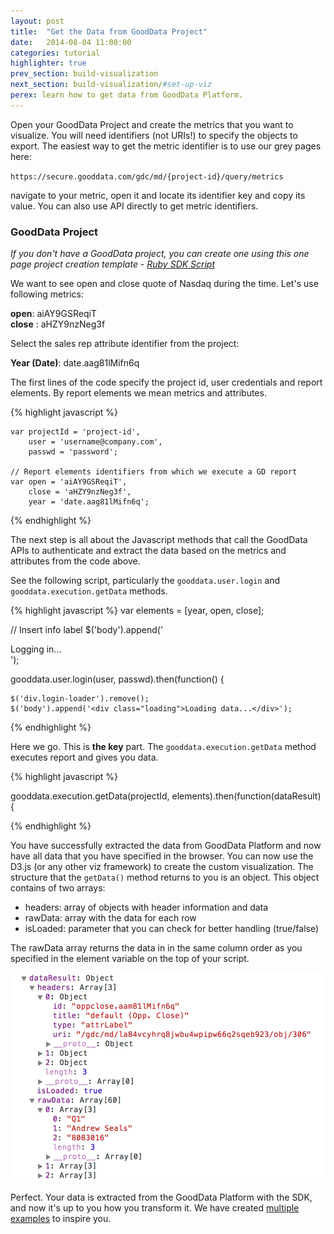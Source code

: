 ```yaml
---
layout: post
title:  "Get the Data from GoodData Project"
date:   2014-08-04 11:00:00
categories: tutorial
highlighter: true
prev_section: build-visualization
next_section: build-visualization/#set-up-viz
perex: learn how to get data from GoodData Platform.
---
```


Open your GoodData Project and create the metrics that you want to visualize. You will need identifiers (not URIs!) to specify the objects to export. The easiest way to get the metric identifier is to use our grey pages here: 

`https://secure.gooddata.com/gdc/md/{project-id}/query/metrics` 

navigate to your metric, open it and locate its identifier key and copy its value. You can also use API directly to get metric identifiers.

### GoodData Project

_If you don't have a GoodData project, you can create one using this one page project creation template - [Ruby SDK Script](link-to-script)_

We want to see open and close quote of Nasdaq during the time. Let's use following metrics:

**open**: aiAY9GSReqiT  
**close** : aHZY9nzNeg3f    

Select the sales rep attribute identifier from the project:

**Year (Date)**: date.aag81lMifn6q  

The first lines of the code specify the project id, user credentials and report elements. By report elements we mean metrics and attributes.

{% highlight javascript %}

	var projectId = 'project-id', 
		user = 'username@company.com',
		passwd = 'password';

	// Report elements identifiers from which we execute a GD report
	var open = 'aiAY9GSReqiT',
		close = 'aHZY9nzNeg3f',
		year = 'date.aag81lMifn6q';

{% endhighlight %}

The next step is all about the Javascript methods that call the GoodData APIs to authenticate and extract the data based on the metrics and attributes from the code above. 

See the following script, particularly the `gooddata.user.login` and `gooddata.execution.getData` methods.

{% highlight javascript %}
var elements = [year, open, close];

// Insert info label
$('body').append('<div class="login-loader">Logging in...</div>');

gooddata.user.login(user, passwd).then(function() {

    $('div.login-loader').remove();
    $('body').append('<div class="loading">Loading data...</div>');
{% endhighlight %}

Here we go. This is **the key** part. The `gooddata.execution.getData` method executes report and gives you data. 

{% highlight javascript %}

   gooddata.execution.getData(projectId, elements).then(function(dataResult) {
   
{% endhighlight %}

You have successfully extracted the data from GoodData Platform and now have all data that you have specified in the browser. You can now use the D3.js (or any other viz framework) to create the custom visualization. The structure that the `getData()` method returns to you is an object. This object contains of two arrays:

- headers: array of objects with header information and data  
- rawData: array with the data for each row  
- isLoaded: parameter that you can check for better handling (true/false)  

The rawData array returns the data in in the same column order as you specified in the element variable on the top of your script. 

![Data Object Structure](/images/posts/data-object.png)

Perfect. Your data is extracted from the GoodData Platform with the SDK, and now it's up to you how you transform it. We have created [multiple examples](/build-visualization/#examples) to inspire you.

